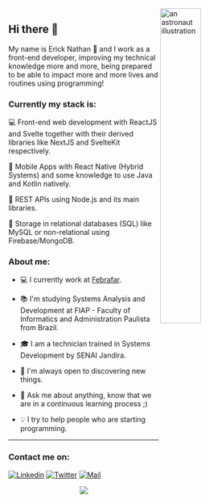 <a href="https://blush.design/pt/artists/RyUTVuP8G4QeAAEEQgug/pablo-stanley" title="Illustration by Pablo Stanley">
  <img align="right" src="https://images.blush.design/zV4kqq0-yOM8Mj4wX2eH?w=920&auto=compress&cs=srgb" alt="an astronaut illustration" width=40% height=40% />
</a>

## Hi there 👋

My name is Erick Nathan 🚀 and I work as a front-end developer, improving my technical knowledge more and more, being prepared to be able to impact more and more lives and routines using programming!

### Currently my stack is:

💻 Front-end web development with ReactJS and Svelte together with their derived libraries like NextJS and SvelteKit respectively.

📱 Mobile Apps with React Native (Hybrid Systems) and some knowledge to use Java and Kotlin natively.

📡 REST APIs using Node.js and its main libraries.

💾 Storage in relational databases (SQL) like MySQL or non-relational using Firebase/MongoDB.

### About me:

- 💻 I currently work at [Febrafar](https://febrafar.com.br).

- 📚 I'm studying Systems Analysis and Development at FIAP - Faculty of Informatics and Administration Paulista from Brazil.

- 🎓 I am a technician trained in Systems Development by SENAI Jandira.

- 🔭 I'm always open to discovering new things.

- 💬 Ask me about anything, know that we are in a continuous learning process ;)

- 💡 I try to help people who are starting programming.

<hr>

### Contact me on:
[![Linkedin](https://img.shields.io/badge/Linkedin-2867b2?style=for-the-badge&logo=linkedin&logoColor=white)](https://www.linkedin.com/in/ericknathan/)
[![Twitter](https://img.shields.io/badge/Twitter-1DA1F2?style=for-the-badge&logo=twitter&logoColor=white)](https://twitter.com/onathannsz)
[![Mail](https://img.shields.io/badge/Mail-EA4335?style=for-the-badge&logo=gmail&logoColor=white)](mailto:erick.capito@hotmail.com)

<div align="center">
  <a href="https://github.com/anuraghazra/github-readme-stats">
    <img align="center" src="https://github-readme-stats.vercel.app/api?username=ericknathan&show_icons=true&theme=tokyonight&hide_border=true" />
  </a>
</div>
